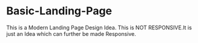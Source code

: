 # Basic-Landing-Page
This is a Modern Landing Page Design Idea.
This is NOT RESPONSIVE.It is just an Idea which can further be made Responsive.
